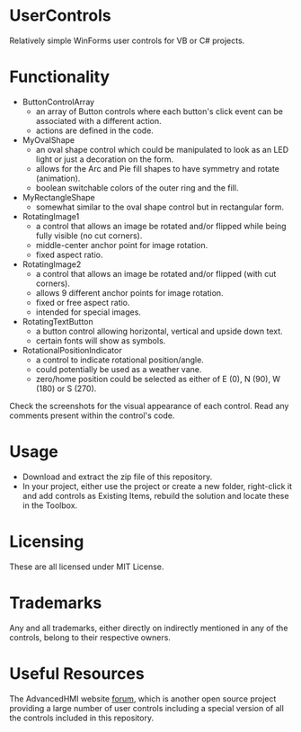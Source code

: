 # UserControls
Relatively simple WinForms user controls for VB or C# projects.

# Functionality
- ButtonControlArray
  - an array of Button controls where each button's click event can be associated with a different action.
  - actions are defined in the code.
- MyOvalShape
  - an oval shape control which could be manipulated to look as an LED light or just a decoration on the form.
  - allows for the Arc and Pie fill shapes to have symmetry and rotate (animation).
  - boolean switchable colors of the outer ring and the fill.
- MyRectangleShape
  - somewhat similar to the oval shape control but in rectangular form.
- RotatingImage1
  - a control that allows an image be rotated and/or flipped while being fully visible (no cut corners).
  - middle-center anchor point for image rotation.
  - fixed aspect ratio.
- RotatingImage2
  - a control that allows an image be rotated and/or flipped (with cut corners).
  - allows 9 different anchor points for image rotation.
  - fixed or free aspect ratio.
  - intended for special images.
- RotatingTextButton
  - a button control allowing horizontal, vertical and upside down text.
  - certain fonts will show as symbols.
- RotationalPositionIndicator
  - a control to indicate rotational position/angle.
  - could potentially be used as a weather vane.
  - zero/home position could be selected as either of E (0), N (90), W (180) or S (270).

Check the screenshots for the visual appearance of each control.
Read any comments present within the control's code.

# Usage
- Download and extract the zip file of this repository.
- In your project, either use the project or create a new folder, right-click it and add controls as Existing Items, rebuild the solution and locate these in the Toolbox.

# Licensing
These are all licensed under MIT License.

# Trademarks
Any and all trademarks, either directly on indirectly mentioned in any of the controls, belong to their respective owners.

# Useful Resources
The AdvancedHMI website [forum](https://www.advancedhmi.com/forum/), which is another open source project providing a large number of user controls including a special version of all the controls included in this repository.
